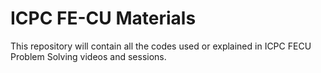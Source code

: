 # ICPC FE-CU Materials
This repository will contain all the codes used or explained in ICPC FECU Problem Solving videos and sessions.
